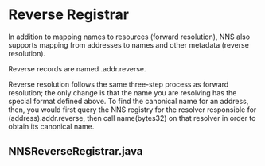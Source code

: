 # Reverse Registrar

In addition to mapping names to resources (forward resolution), NNS also supports mapping from addresses to names and other metadata (reverse resolution).

Reverse records are named <NEO address>.addr.reverse.

Reverse resolution follows the same three-step process as forward resolution; the only change is that the name you are resolving has the special format defined above. To find the canonical name for an address, then, you would first query the NNS registry for the resolver responsible for (address).addr.reverse, then call name(bytes32) on that resolver in order to obtain its canonical name.

## NNSReverseRegistrar.java

